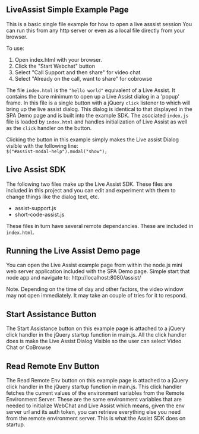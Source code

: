 ## LiveAssist Simple Example Page

This is a basic single file example for how to open a live asssist   session
You can run this from any http server or even as a local file directly from your browser. 

To use:
1. Open index.html with your browser.
2. Click the "Start Webchat" button
3. Select "Call Support and then share" for video chat
4. Select "Already on the call, want to share" for cobrowse

The file `index.html` is the `"hello world"` equivalent of a Live Assist.  It contains the bare minimum to open up a Live Assist dialog in a 'popup' frame.  In this file is a single button with a jQuery `click` listener to which will bring up the live assist dialog. This dialog is identical to that displayed in the SPA Demo page and is built into the example SDK.  The asociated `index.js` file is loaded by `index.html` and handles initialization of Live Assist as well as the `click` handler on the button. 

Clicking the button in this example simply makes the Live assist Dialog visible with the following line:<br>
`$("#assist-modal-help").modal("show");`

## Live Assist SDK
The following two files make up the Live Assist  SDK. These files are included in this project and you can edit and experiment with them to change things like the dialog text, etc.
  - assist-support.js  
  - short-code-assist.js

These files in turn have several remote dependancies. These are included in `index.html`. 

## Running the Live Assist Demo page

You can  open the Live Assist example page from within the node.js mini web server application included with the SPA Demo page.  Simple start that node app and navigate to: http://localhost:8080/assist/ 

Note.  Depending on the time of day and other factors, the video window may not open immediately. It may take an couple of tries for it to respond.

## Start Assistance Button

The Start Assistance button on this example page is attached to a jQuery click handler in the jQuery startup function in main.js.  All the click handler does is make the Live Assist Dialog Visible so the user can select Video Chat or CoBrowse

## Read Remote Env Button

The Read Remote Env button on this example page is attached to a jQuery click handler in the jQuery startup function in main.js.  This click handler fetches the current values of the environment variables from the Remote Environment Server. These are the same environment variables that are needed to initialize WebChat and Live Assist which means, given the env server url and its auth token, you can retrieve everything else you need from the remote environment server.  This is what the Assist SDK does on startup.

